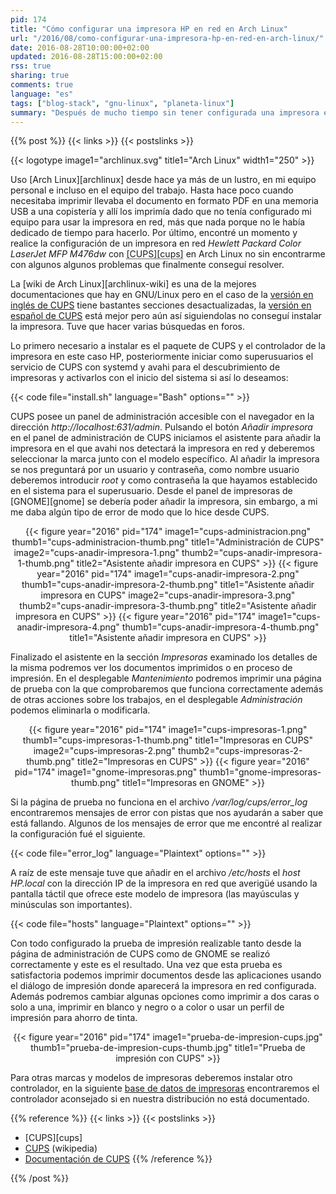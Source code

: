 ```yaml
---
pid: 174
title: "Cómo configurar una impresora HP en red en Arch Linux"
url: "/2016/08/como-configurar-una-impresora-hp-en-red-en-arch-linux/"
date: 2016-08-28T10:00:00+02:00
updated: 2016-08-28T15:00:00+02:00
rss: true
sharing: true
comments: true
language: "es"
tags: ["blog-stack", "gnu-linux", "planeta-linux"]
summary: "Después de mucho tiempo sin tener configurada una impresora en red decidí dedicarle un tiempo a realizar la configuración. Con un par de errores que me encontré finalmente conseguí realizar correctamente la impresión de prueba con el modelo de impresora en concreto del que dispongo."
---
```


{{% post %}}
{{< links >}}
{{< postslinks >}}

{{< logotype image1="archlinux.svg" title1="Arch Linux" width1="250" >}}

Uso [Arch Linux][archlinux] desde hace ya más de un lustro, en mi equipo personal e incluso en el equipo del trabajo. Hasta hace poco cuando necesitaba imprimir llevaba el documento en formato PDF en una memoria USB a una copistería y allí los imprimía dado que no tenía configurado mi equipo para usar la impresora en red, más que nada porque no le había dedicado de tiempo para hacerlo. Por último, encontré un momento y realice la configuración de un impresora en red _Hewlett Packard Color LaserJet MFP M476dw_ con <abbr title="Common Unix Printing System">[CUPS][cups]</abbr> en Arch Linux no sin encontrarme con algunos algunos problemas que finalmente conseguí resolver.

La [wiki de Arch Linux][archlinux-wiki] es una de la mejores documentaciones que hay en GNU/Linux pero en el caso de la [versión en inglés de CUPS](https://wiki.archlinux.org/index.php/CUPS) tiene bastantes secciones desactualizadas, la [versión en español de CUPS](https://wiki.archlinux.org/index.php/CUPS_(Espa%C3%B1ol)) está mejor pero aún así siguiendolas no conseguí instalar la impresora. Tuve que hacer varias búsquedas en foros.

Lo primero necesario a instalar es el paquete de CUPS y el controlador de la impresora en este caso HP, posteriormente iniciar como superusuarios el servicio de CUPS con systemd y avahi para el descubrimiento de impresoras y activarlos con el inicio del sistema si así lo deseamos:

{{< code file="install.sh" language="Bash" options="" >}}

CUPS posee un panel de administración accesible con el navegador en la dirección _http\://localhost:631/admin_. Pulsando el botón _Añadir impresora_ en el panel de administración de CUPS iniciamos el asistente para añadir la impresora en el que avahi nos detectará la impresora en red y deberemos seleccionar la marca junto con el modelo específico. Al añadir la impresora se nos preguntará por un usuario y contraseña, como nombre usuario deberemos introducir _root_ y como contraseña la que hayamos establecido en el sistema para el superusuario. Desde el panel de impresoras de [GNOME][gnome] se debería poder añadir la impresora, sin embargo, a mi me daba algún tipo de error de modo que lo hice desde CUPS.

<div class="media" style="text-align: center;">
    {{< figure year="2016" pid="174"
        image1="cups-administracion.png" thumb1="cups-administracion-thumb.png" title1="Administración de CUPS"
        image2="cups-anadir-impresora-1.png" thumb2="cups-anadir-impresora-1-thumb.png" title2="Asistente añadir impresora en CUPS" >}}
    {{< figure year="2016" pid="174"
        image1="cups-anadir-impresora-2.png" thumb1="cups-anadir-impresora-2-thumb.png" title1="Asistente añadir impresora en CUPS"
        image2="cups-anadir-impresora-3.png" thumb2="cups-anadir-impresora-3-thumb.png" title2="Asistente añadir impresora en CUPS" >}}
    {{< figure year="2016" pid="174"
        image1="cups-anadir-impresora-4.png" thumb1="cups-anadir-impresora-4-thumb.png" title1="Asistente añadir impresora en CUPS" >}}
</div>

Finalizado el asistente en la sección _Impresoras_ examinado los detalles de la misma podremos ver los documentos imprimidos o en proceso de impresión. En el desplegable _Mantenimiento_ podremos imprimir una página de prueba con la que comprobaremos que funciona correctamente además de otras acciones sobre los trabajos, en el desplegable _Administración_ podemos eliminarla o modificarla.

<div class="media" style="text-align: center;">
    {{< figure year="2016" pid="174"
        image1="cups-impresoras-1.png" thumb1="cups-impresoras-1-thumb.png" title1="Impresoras en CUPS"
        image2="cups-impresoras-2.png" thumb2="cups-impresoras-2-thumb.png" title2="Impresoras en CUPS" >}}
    {{< figure year="2016" pid="174"
        image1="gnome-impresoras.png" thumb1="gnome-impresoras-thumb.png" title1="Impresoras en GNOME" >}}
</div>

Si la página de prueba no funciona en el archivo _/var/log/cups/error\_log_ encontraremos mensajes de error con pistas que nos ayudarán a saber que está fallando. Algunos de los mensajes de error que me encontré al realizar la configuración fué el siguiente.

{{< code file="error_log" language="Plaintext" options="" >}}

A raíz de este mensaje tuve que añadir en el archivo _/etc/hosts_ el _host_ _HP.local_ con la dirección IP de la impresora en red que averigüé usando la pantalla táctil que ofrece este modelo de impresora (las mayúsculas y minúsculas son importantes).

{{< code file="hosts" language="Plaintext" options="" >}}

Con todo configurado la prueba de impresión realizable tanto desde la página de administración de CUPS como de GNOME se realizó correctamente y este es el resultado. Una vez que esta prueba es satisfactoria podemos imprimir documentos desde las aplicaciones usando el diálogo de impresión donde aparecerá la impresora en red configurada. Además podremos cambiar algunas opciones como imprimir a dos caras o solo a una, imprimir en blanco y negro o a color o usar un perfil de impresión para ahorro de tinta.

<div class="media" style="text-align: center;">
    {{< figure year="2016" pid="174"
        image1="prueba-de-impresion-cups.jpg" thumb1="prueba-de-impresion-cups-thumb.jpg" title1="Prueba de impresión con CUPS" >}}
</div>

Para otras marcas y modelos de impresoras deberemos instalar otro controlador, en la siguiente [base de datos de impresoras](http://www.openprinting.org/printers) encontraremos el controlador aconsejado si en nuestra distribución no está documentado.

{{% reference %}}
{{< links >}}
{{< postslinks >}}
* [CUPS][cups]
* [CUPS](https://es.wikipedia.org/wiki/Common_Unix_Printing_System) (wikipedia)
* [Documentación de CUPS](https://www.cups.org/documentation.html)
{{% /reference %}}

{{% /post %}}
